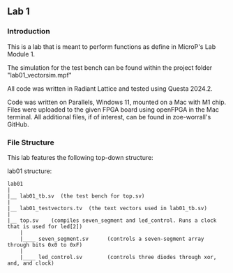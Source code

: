 ## Lab 1


### Introduction

This is a lab that is meant to perform functions as define in MicroP's Lab Module 1.

The simulation for the test bench can be found within the project folder "lab01_vectorsim.mpf"

All code was written in Radiant Lattice and tested using Questa 2024.2.

Code was written on Parallels, Windows 11, mounted on a Mac with M1 chip. Files were uploaded to the given FPGA board using openFPGA in the Mac terminal. All additional files, if of interest, can be found in zoe-worrall's GitHub.

### File Structure

This lab features the following top-down structure:

lab01 structure:

	lab01
	|
	|__ lab01_tb.sv  (the test bench for top.sv)
	|
	|__ lab01_testvectors.tv  (the text vectors used in lab01_tb.sv)
	|
	|__ top.sv	  (compiles seven_segment and led_control. Runs a clock that is used for led[2])
		|
		|____ seven_segment.sv 		(controls a seven-segment array through bits 0x0 to 0xF)
		|
		|____ led_control.sv		(controls three diodes through xor, and, and clock)

  